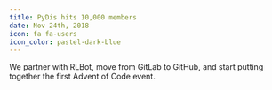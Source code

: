 ```yaml
---
title: PyDis hits 10,000 members
date: Nov 24th, 2018
icon: fa fa-users
icon_color: pastel-dark-blue
---
```


We partner with RLBot, move from GitLab to GitHub, and start putting together
the first Advent of Code event.
